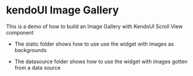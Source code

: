 # kendoUI Image Gallery

This is a demo of how to build an Image Gallery with KendoUI Scroll View component

* The static folder shows how to use use the widget with images as backgrounds

* The datasource folder shows how to use the widget with images gotten from a data source
